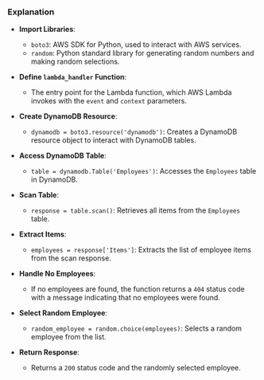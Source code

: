 ### Explanation

- **Import Libraries**:
  - `boto3`: AWS SDK for Python, used to interact with AWS services.
  - `random`: Python standard library for generating random numbers and making random selections.

- **Define `lambda_handler` Function**:
  - The entry point for the Lambda function, which AWS Lambda invokes with the `event` and `context` parameters.

- **Create DynamoDB Resource**:
  - `dynamodb = boto3.resource('dynamodb')`: Creates a DynamoDB resource object to interact with DynamoDB tables.

- **Access DynamoDB Table**:
  - `table = dynamodb.Table('Employees')`: Accesses the `Employees` table in DynamoDB.

- **Scan Table**:
  - `response = table.scan()`: Retrieves all items from the `Employees` table.

- **Extract Items**:
  - `employees = response['Items']`: Extracts the list of employee items from the scan response.

- **Handle No Employees**:
  - If no employees are found, the function returns a `404` status code with a message indicating that no employees were found.

- **Select Random Employee**:
  - `random_employee = random.choice(employees)`: Selects a random employee from the list.

- **Return Response**:
  - Returns a `200` status code and the randomly selected employee.
